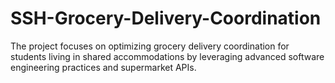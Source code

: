# SSH-Grocery-Delivery-Coordination
The project focuses on optimizing grocery delivery coordination for students living in shared accommodations by leveraging advanced software engineering practices and supermarket APIs.
